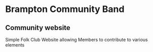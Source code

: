 # Brampton Community Band

## Community website

Simple Folk Club Website allowing Members to contribute to various elements
